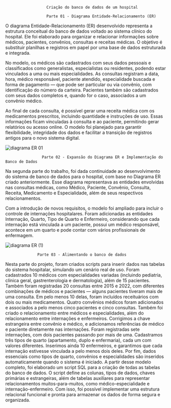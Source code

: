                       Criação do banco de dados de um hospital

                      Parte 01 - Diagrama Entidade-Relacionamento (ER)

O diagrama Entidade-Relacionamento (ER) desenvolvido representa a estrutura conceitual do banco de dados voltado ao sistema clínico do hospital. Ele foi elaborado para organizar e relacionar informações sobre médicos, pacientes, convênios, consultas e receitas médicas. O objetivo é substituir planilhas e registros em papel por uma base de dados estruturada e integrada.

No modelo, os médicos são cadastrados com seus dados pessoais e classificados como generalistas, especialistas ou residentes, podendo estar vinculados a uma ou mais especialidades. As consultas registram a data, hora, médico responsável, paciente atendido, especialidade buscada e forma de pagamento — que pode ser particular ou via convênio, com identificação do número da carteira. Pacientes também são cadastrados com seus dados completos e, quando for o caso, associados a um convênio médico.

Ao final de cada consulta, é possível gerar uma receita médica com os medicamentos prescritos, incluindo quantidade e instruções de uso. Essas informações ficam vinculadas à consulta e ao paciente, permitindo gerar relatórios ou acesso online. O modelo foi planejado para garantir flexibilidade, integridade dos dados e facilitar a transição de registros antigos para o novo sistema digital.


![diagrama ER 01](https://github.com/user-attachments/assets/5387d78b-56fd-4fb7-ab46-06d2e63ea586)



                    Parte 02 - Expansão do Diagrama ER e Implementação do Banco de Dados

Na segunda parte do trabalho, foi dada continuidade ao desenvolvimento do sistema de banco de dados para o hospital, com base no Diagrama ER criado anteriormente. Esse diagrama representava as entidades envolvidas nas consultas médicas, como Médico, Paciente, Convênio, Consulta, Receita, Medicamento e Especialidade, além de seus respectivos relacionamentos.

Com a introdução de novos requisitos, o modelo foi ampliado para incluir o controle de internações hospitalares. Foram adicionadas as entidades Internação, Quarto, Tipo de Quarto e Enfermeiro, considerando que cada internação está vinculada a um paciente, possui um médico responsável, acontece em um quarto e pode contar com vários profissionais de enfermagem.

![diagrama ER (1)](https://github.com/user-attachments/assets/54634dae-41ad-4613-80c7-09f4c208af40)

                  Parte 03 - Alimentando o banco de dados

Nesta parte do projeto, foram criados scripts para inserir dados nas tabelas do sistema hospitalar, simulando um cenário real de uso. Foram cadastrados 10 médicos com especialidades variadas (incluindo pediatria, clínica geral, gastrenterologia e dermatologia), além de 15 pacientes. Também foram registradas 20 consultas entre 2015 e 2022, com diferentes combinações de médicos e pacientes — alguns pacientes tiveram mais de uma consulta. Em pelo menos 10 delas, foram incluídos receituários com dois ou mais medicamentos.
Quatro convênios médicos foram adicionados e associados a pelo menos cinco pacientes e cinco consultas. Também foi criado o relacionamento entre médicos e especialidades, além do relacionamento entre internações e enfermeiros. Corrigimos a chave estrangeira entre convênio e médico, e adicionamos referências de médico e paciente diretamente nas internações.
Foram registradas sete internações, com dois pacientes passando por mais de uma. Cadastramos três tipos de quarto (apartamento, duplo e enfermaria), cada um com valores diferentes. Inserimos ainda 10 enfermeiros, e garantimos que cada internação estivesse vinculada a pelo menos dois deles. Por fim, dados essenciais como tipos de quarto, convênios e especialidades são inseridos automaticamente quando o sistema é iniciado.
A partir desse modelo completo, foi elaborado um script SQL para a criação de todas as tabelas do banco de dados. O script define as colunas, tipos de dados, chaves primárias e estrangeiras, além de tabelas auxiliares para representar relacionamentos muitos-para-muitos, como médico-especialidade e internação-enfermeiro. Com isso, foi possível implementar uma estrutura relacional funcional e pronta para armazenar os dados de forma segura e organizada.
